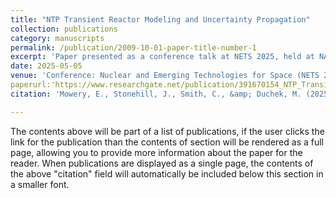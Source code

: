 ```yaml
---
title: "NTP Transient Reactor Modeling and Uncertainty Propagation"
collection: publications
category: manuscripts
permalink: /publication/2009-10-01-paper-title-number-1
excerpt: 'Paper presented as a conference talk at NETS 2025, held at NASA MSFC. Work carried out as a summer/fall intern with AMA'
date: 2025-05-05
venue: 'Conference: Nuclear and Emerging Technologies for Space (NETS 2025)'
paperurl:'https://www.researchgate.net/publication/391670154_NTP_Transient_Reactor_Modeling_and_Uncertainty_Propagation'
citation: 'Mowery, E., Stonehill, J., Smith, C., &amp; Duchek, M. (2025). &quot;NTP Transient Reactor Modeling and Uncertainty Propagation.&quot; <i>Nuclear and Emerging Technologies for Space (NETS 2025)</i>. May 2025, Huntsville, AL.'

---
```

The contents above will be part of a list of publications, if the user clicks the link for the publication than the contents of section will be rendered as a full page, allowing you to provide more information about the paper for the reader. When publications are displayed as a single page, the contents of the above "citation" field will automatically be included below this section in a smaller font.
